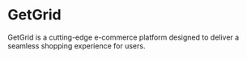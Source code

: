 # GetGrid
GetGrid is a cutting-edge e-commerce platform designed to deliver a seamless shopping experience for users.
